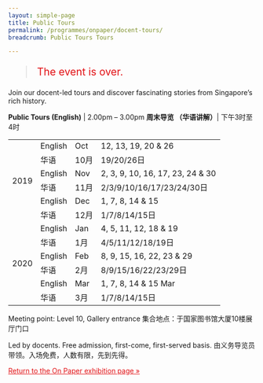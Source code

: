 ```yaml
---
layout: simple-page
title: Public Tours
permalink: /programmes/onpaper/docent-tours/
breadcrumb: Public Tours Tours

---
```


<blockquote style="color: #E21216; font-size: 150%;">The event is over.</blockquote>

Join our docent-led tours and discover fascinating stories from Singapore’s rich history.

__Public Tours (English)__ | 2.00pm – 3.00pm
__周末导览 （华语讲解）__| 下午3时至4时

<table>
  <tr>
    <td rowspan="6">2019</td>
    <td>English</td>
    <td>Oct</td>
    <td>12, 13, 19, 20 &amp; 26</td>
  </tr>
  <tr>
    <td>华语</td>
    <td>10月</td>
    <td>19/20/26日</td>
  </tr>
  <tr>
    <td>English</td>
    <td>Nov</td>
    <td>2, 3, 9, 10, 16, 17, 23, 24 &amp; 30</td>
  </tr>
  <tr>
    <td>华语</td>
    <td>11月</td>
    <td>2/3/9/10/16/17/23/24/30日</td>
  </tr>
  <tr>
    <td>English</td>
    <td>Dec</td>
    <td>1, 7, 8, 14 &amp; 15</td>
  </tr>
  <tr>
    <td>华语</td>
    <td>12月</td>
    <td>1/7/8/14/15日</td>
  </tr>
  <tr>
    <td rowspan="6">2020</td>
    <td>English</td>
    <td>Jan</td>
    <td>4, 5, 11, 12, 18 &amp; 19</td>
  </tr>
  <tr>
    <td>华语</td>
    <td>1月</td>
    <td>4/5/11/12/18/19日</td>
  </tr>
  <tr>
    <td>English</td>
    <td>Feb</td>
    <td>8, 9, 15, 16, 22, 23 &amp; 29</td>
  </tr>
  <tr>
    <td>华语</td>
    <td>2月</td>
    <td>8/9/15/16/22/23/29日</td>
  </tr>
  <tr>
    <td>English</td>
    <td>Mar</td>
    <td>1, 7, 8, 14 &amp; 15 Mar</td>
  </tr>
  <tr>
    <td>华语</td>
    <td>3月</td>
    <td>1/7/8/14/15日</td>
  </tr>
</table>

Meeting point: Level 10, Gallery entrance
集合地点：于国家图书馆大厦10楼展厅门口

Led by docents. Free admission, first-come, first-served basis. 
由义务导览员带领。入场免费，人数有限，先到先得。

<a href="/exhibitions/past-exhibitions/onpaper/" style="color:#E21216;">Return to the On Paper exhibition page &#187;</a>
